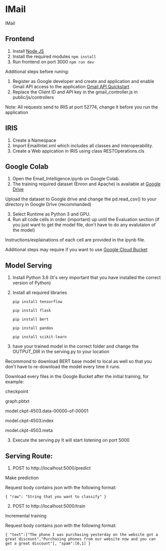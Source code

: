 # IMail
IMail

## Frontend
1. Install [Node JS](https://nodejs.org/en/download/) 
2. Install the required modules
   `npm install`
3. Run frontend on port 3000
   `npm run dev`

Additional steps before runing:
1. Register as Google developer and create and application and enable Gmail API access to the application [Gmail API Quickstart](https://developers.google.com/gmail/api/quickstart/nodejs)
2. Replace the Client ID and API key in the gmail_controller.js in public/js/controllers

Note: All requests send to IRIS at port 52774, change it before you run the application

## IRIS 
1. Create a Namespace 
2. Import EmailIntel.xml which includes all classes and interoperability.
3. Create a Web appication in IRIS using class RESTOperations.cls

## Google Colab
1. Open the Email_Intelligence.ipynb on Google Colab.
2. The training required dataset (Enron and Apache) is available at [Google Drive](https://drive.google.com/file/d/1dhuyFJenfWrqqeXOxjWLqcgALNShpoS6/view?usp=sharing)

Upload the dataset to Google drive and change the pd.read_csv() to your directory in Google Drive (recommanded)

3. Select Runtime as Python 3 and GPU.
4. Run all code cells in order (important) up until the Evaluation section (if you just want to get the model file, don't have to do any evalutaion of the model)

Instructions/explainations of each cell are provided in the ipynb file.

Additional steps may require if you want to use [Google Cloud Bucket](https://cloud.google.com/storage/docs/json_api/v1/buckets)

## Model Serving
1. Install Python 3.6 (It's very important that you have installed the correct version of Python)
2. Install all required libraries

   `pip install tensorflow`
   
   `pip install flask`
   
   `pip install bert`
   
   `pip install pandas`
   
   `pip install scikit-learn`
   
3. have your trained model in the correct folder and change the OUTPUT_DIR in the serving.py to your location

Recommond to download BERT base model to local as well so that you don't have to re-download the model every time it runs.

Download every files in the Google Bucket after the initial training, for example:

checkpoint

graph.pbtxt

model.ckpt-4503.data-00000-of-00001

model.ckpt-4503.index

model.ckpt-4503.meta
   
3. Execute the serving.py
It will start listening on port 5000
## Serving Route:
1. POST to http://localhost:5000/predict

Make prediction

Request body contains json with the following format:

`{
    "raw": "String that you want to classify"
}`

2. POST to http://localhost:5000/train

Incremental training

Request body contains json with the following format: 

`{
    "text":["The phone I was purchasing yesterday on the website got a great discount","Purchasing phones from our website now and you can get a great discount"],
    "spam":[0,1]
}`
